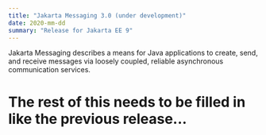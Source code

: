 ```yaml
---
title: "Jakarta Messaging 3.0 (under development)"
date: 2020-mm-dd
summary: "Release for Jakarta EE 9"
---
```


Jakarta Messaging describes a means for Java applications to create, send, and receive messages via loosely coupled, reliable asynchronous communication services.

# The rest of this needs to be filled in like the previous release...

